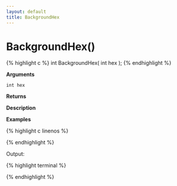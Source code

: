 ```yaml
---
layout: default
title: BackgroundHex
---
```


# BackgroundHex()

{% highlight c %}
int BackgroundHex( int hex );
{% endhighlight %}

**Arguments**

`int hex`

**Returns**

**Description**

**Examples**

{% highlight c linenos %}

{% endhighlight %}

Output:

{% highlight terminal %}

{% endhighlight %}
